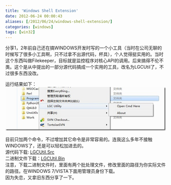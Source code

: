```yaml
---
title: 'Windows Shell Extension'
date: 2012-06-24 00:00:43
aliases: [/2012/06/24/windows-shell-extension/]
categories: [windows]
tags: [win32] 
---
```


分享1，2年前自己还在搞WINDOWS开发时写的一个小工具（当时在公司无聊的时候写了很多小工具啊，只不过拿不出源代码，杯具），个人觉得挺实用的。当时这个东西叫做Filekeeper，目标就是监控程序对核心API的调用。后来搞得不伦不类。这个是从中提出的一部分源代码搞成一个实用的工具，改名为LGCUtil了，不过很多东西没改。  

运行结果如下：  
![WinShellExt](/img/winshext/win-shell-ext.jpg)  

目前只加两个命令，不过增加其它命令是非常容易的。连我这么多年不接触WINDOWS了，还是可以轻松加进去的。  
 源代码下载: [LGCUtil.Src](/raw/winshext/LGCUtil.Src.zip)  
 二进制文件下载：[LGCUtil.Bin](/raw/winshext/LGCUtil.Bin.zip)  
注意，下载二进制文件时，里面有两个批处理文件，修改里面的路径为你实际文件的路径。在WINDOWS 7/VISTA下面用管理员身份下载。  
因为失恋，又拿旧东西分享了一下。  

